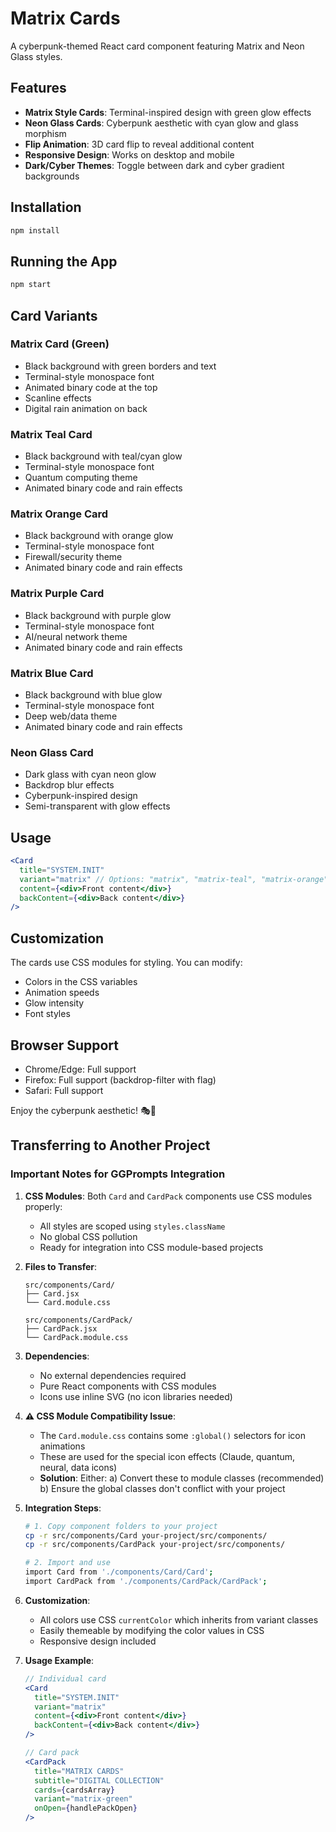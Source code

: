 # Matrix Cards

A cyberpunk-themed React card component featuring Matrix and Neon Glass styles.

## Features

- **Matrix Style Cards**: Terminal-inspired design with green glow effects
- **Neon Glass Cards**: Cyberpunk aesthetic with cyan glow and glass morphism
- **Flip Animation**: 3D card flip to reveal additional content
- **Responsive Design**: Works on desktop and mobile
- **Dark/Cyber Themes**: Toggle between dark and cyber gradient backgrounds

## Installation

```bash
npm install
```

## Running the App

```bash
npm start
```

## Card Variants

### Matrix Card (Green)
- Black background with green borders and text
- Terminal-style monospace font
- Animated binary code at the top
- Scanline effects
- Digital rain animation on back

### Matrix Teal Card
- Black background with teal/cyan glow
- Terminal-style monospace font
- Quantum computing theme
- Animated binary code and rain effects

### Matrix Orange Card  
- Black background with orange glow
- Terminal-style monospace font
- Firewall/security theme
- Animated binary code and rain effects

### Matrix Purple Card
- Black background with purple glow
- Terminal-style monospace font
- AI/neural network theme
- Animated binary code and rain effects

### Matrix Blue Card
- Black background with blue glow
- Terminal-style monospace font
- Deep web/data theme
- Animated binary code and rain effects

### Neon Glass Card  
- Dark glass with cyan neon glow
- Backdrop blur effects
- Cyberpunk-inspired design
- Semi-transparent with glow effects

## Usage

```jsx
<Card
  title="SYSTEM.INIT"
  variant="matrix" // Options: "matrix", "matrix-teal", "matrix-orange", "matrix-purple", "matrix-blue", "neon"
  content={<div>Front content</div>}
  backContent={<div>Back content</div>}
/>
```

## Customization

The cards use CSS modules for styling. You can modify:
- Colors in the CSS variables
- Animation speeds
- Glow intensity
- Font styles

## Browser Support

- Chrome/Edge: Full support
- Firefox: Full support (backdrop-filter with flag)
- Safari: Full support

Enjoy the cyberpunk aesthetic! 🎭💚

## Transferring to Another Project

### Important Notes for GGPrompts Integration

1. **CSS Modules**: Both `Card` and `CardPack` components use CSS modules properly:
   - All styles are scoped using `styles.className`
   - No global CSS pollution
   - Ready for integration into CSS module-based projects

2. **Files to Transfer**:
   ```
   src/components/Card/
   ├── Card.jsx
   └── Card.module.css
   
   src/components/CardPack/
   ├── CardPack.jsx
   └── CardPack.module.css
   ```

3. **Dependencies**: 
   - No external dependencies required
   - Pure React components with CSS modules
   - Icons use inline SVG (no icon libraries needed)

4. **⚠️ CSS Module Compatibility Issue**:
   - The `Card.module.css` contains some `:global()` selectors for icon animations
   - These are used for the special icon effects (Claude, quantum, neural, data icons)
   - **Solution**: Either:
     a) Convert these to module classes (recommended)
     b) Ensure the global classes don't conflict with your project

5. **Integration Steps**:
   ```bash
   # 1. Copy component folders to your project
   cp -r src/components/Card your-project/src/components/
   cp -r src/components/CardPack your-project/src/components/
   
   # 2. Import and use
   import Card from './components/Card/Card';
   import CardPack from './components/CardPack/CardPack';
   ```

6. **Customization**:
   - All colors use CSS `currentColor` which inherits from variant classes
   - Easily themeable by modifying the color values in CSS
   - Responsive design included

7. **Usage Example**:
   ```jsx
   // Individual card
   <Card
     title="SYSTEM.INIT"
     variant="matrix"
     content={<div>Front content</div>}
     backContent={<div>Back content</div>}
   />
   
   // Card pack
   <CardPack
     title="MATRIX CARDS"
     subtitle="DIGITAL COLLECTION"
     cards={cardsArray}
     variant="matrix-green"
     onOpen={handlePackOpen}
   />
   ```
